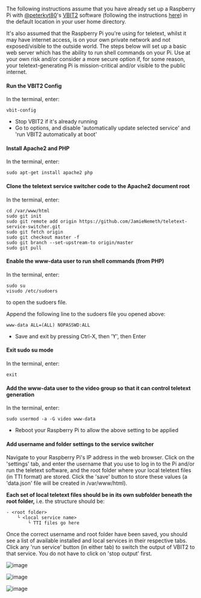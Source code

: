 
The following instructions assume that you have already set up a Raspberry Pi with [@peterkvt80](https://github.com/peterkvt80)'s [VBIT2](https://github.com/peterkvt80/vbit2) software (following the instructions [here](https://github.com/peterkvt80/vbit2/wiki#installing-vbit2)) in the default location in your user home directory.

It's also assumed that the Raspberry Pi you're using for teletext, whilst it may have internet access, is on your own private network and not exposed/visible to the outside world. The steps below will set up a basic web server which has the ability to run shell commands on your Pi. Use at your own risk and/or consider a more secure option if, for some reason, your teletext-generating Pi is mission-critical and/or visible to the public internet.

#### Run the VBIT2 Config
In the terminal, enter:
```
vbit-config
```
- Stop VBIT2 if it's already running
- Go to options, and disable 'automatically update selected service' and 'run VBIT2 automatically at boot'


#### Install Apache2 and PHP
In the terminal, enter:
```
sudo apt-get install apache2 php
```

#### Clone the teletext service switcher code to the Apache2 document root
In the terminal, enter:
```
cd /var/www/html
sudo git init
sudo git remote add origin https://github.com/JamieNemeth/teletext-service-switcher.git
sudo git fetch origin
sudo git checkout master -f
sudo git branch --set-upstream-to origin/master
sudo git pull
```

#### Enable the www-data user to run shell commands (from PHP)
In the terminal, enter:
```
sudo su
visudo /etc/sudoers
```
to open the sudoers file.

Append the following line to the sudoers file you opened above:
```
www-data ALL=(ALL) NOPASSWD:ALL
```

- Save and exit by pressing Ctrl-X, then 'Y', then Enter

#### Exit sudo su mode
In the terminal, enter:
```
exit
```

#### Add the www-data user to the video group so that it can control teletext generation
In the terminal, enter:
```
sudo usermod -a -G video www-data
```

- Reboot your Raspberry Pi to allow the above setting to be applied

#### Add username and folder settings to the service switcher

Navigate to your Raspberry Pi's IP address in the web browser. Click on the 'settings' tab, and enter the username that you use to log in to the Pi and/or run the teletext software, and the root folder where your local teletext files (in TTI format) are stored. Click the 'save' button to store these values (a 'data.json' file will be created in /var/www/html).

**Each set of local teletext files should be in its own subfolder beneath the root folder,** i.e. the structure should be:
```
- <root folder>
    └ <local service name>
        └ TTI files go here
```

Once the correct username and root folder have been saved, you should see a list of available installed and local services in their respective tabs. Click any 'run service' button (in either tab) to switch the output of VBIT2 to that service. You do not have to click on 'stop output' first.

![image](https://github.com/user-attachments/assets/85be8817-c260-4503-8ec5-e93cac49e4d9)

![image](https://github.com/user-attachments/assets/6f4aba1d-3f57-4dab-ae3c-6ce27367fd14)

![image](https://github.com/user-attachments/assets/6be0a7d9-d350-4759-82ae-e0812885548f)




